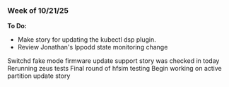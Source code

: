 ### Week of 10/21/25

**To Do:**
- Make story for updating the kubectl dsp plugin.
- Review Jonathan's Ippodd state monitoring change

Switchd fake mode firmware update support story was checked in today
Rerunning zeus tests
Final round of hfsim testing
Begin working on active partition update story
